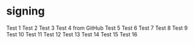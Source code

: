# signing

Test 1
Test 2
Test 3
Test 4 from GitHub
Test 5 
Test 6
Test 7
Test 8
Test 9
Test 10
Test 11
Test 12
Test 13
Test 14
Test 15
Test 16
